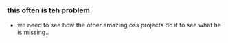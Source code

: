 ### this often is teh problem 
- we need to see how the other amazing oss projects do it to see what he is missing.. 
